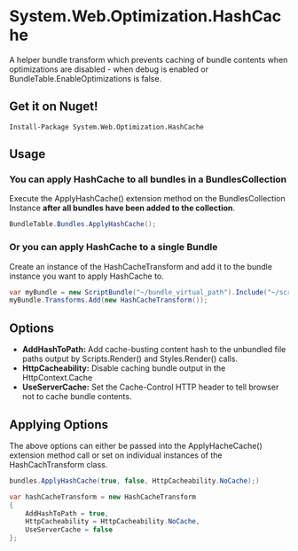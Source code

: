# System.Web.Optimization.HashCache


A helper bundle transform which prevents caching of bundle contents when optimizations 
are disabled - when debug is enabled or BundleTable.EnableOptimizations is false.

## Get it on Nuget!

    Install-Package System.Web.Optimization.HashCache

## Usage

### You can apply HashCache to all bundles in a BundlesCollection

Execute the ApplyHashCache() extension method on the BundlesCollection Instance 
**after all bundles have been added to the collection**. 

```cs
BundleTable.Bundles.ApplyHashCache();
```

### Or you can apply HashCache to a single Bundle

Create an instance of the HashCacheTransform and add it to the bundle instance you want 
to apply HashCache to.

```cs
var myBundle = new ScriptBundle("~/bundle_virtual_path").Include("~/scripts/jsfile.js");
myBundle.Transforms.Add(new HashCacheTransform());
```

## Options

* **AddHashToPath:** Add cache-busting content hash to the unbundled file paths output by Scripts.Render() and Styles.Render() calls.
* **HttpCacheability:** Disable caching bundle output in the HttpContext.Cache
* **UseServerCache:** Set the Cache-Control HTTP header to tell browser not to cache bundle contents.

## Applying Options

The above options can either be passed into the ApplyHacheCache() extension method call
or set on individual instances of the HashCachTransform class.

```cs
bundles.ApplyHashCache(true, false, HttpCacheability.NoCache);)
```

```cs
var hashCacheTransform = new HashCacheTransform
{
    AddHashToPath = true,
    HttpCacheability = HttpCacheability.NoCache,
    UseServerCache = false
};
```